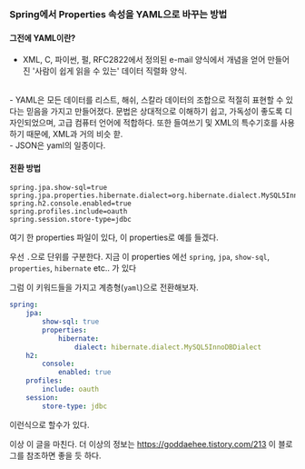 ### Spring에서 Properties 속성을 YAML으로 바꾸는 방법

#### 그전에 YAML이란?

- XML, C, 파이썬, 펄, RFC2822에서 정의된 e-mail 양식에서 개념을 얻어 만들어진 '사람이 쉽게 읽을 수 있는' 데이터 직렬화 양식.
<br>
- YAML은 모든 데이터를 리스트, 해쉬, 스칼라 데이터의 조합으로 적절히 표현할 수 있다는 믿음을 가지고 만들어졌다.
문법은 상대적으로 이해하기 쉽고, 가독성이 좋도록 디자인되었으며, 고급 컴퓨터 언어에 적합하다.
또한 들여쓰기 및 XML의 특수기호를 사용하기 때문에, XML과 거의 비슷 핟.
<br>
- JSON은 yaml의 일종이다.

#### 전환 방법

```properties
spring.jpa.show-sql=true
spring.jpa.properties.hibernate.dialect=org.hibernate.dialect.MySQL5InnoDBDialect
spring.h2.console.enabled=true
spring.profiles.include=oauth
spring.session.store-type=jdbc
```
여기 한 properties 파일이 있다, 이 properties로 예를 들겠다.

우선 `.`으로 단위를 구분한다.
지금 이 properties 에선
`spring`, `jpa`, `show-sql`, `properties`, `hibernate` etc.. 가 있다

그럼 이 키워드들을 가지고 계층형(`yaml`)으로 전환해보자.

```yaml
spring:
    jpa:
        show-sql: true
        properties:
            hibernate:
                dialect: hibernate.dialect.MySQL5InnoDBDialect
    h2:
        console:
            enabled: true
    profiles:
        include: oauth
    session:
        store-type: jdbc
```
이런식으로 할수가 있다. 
<br>


이상 이 글을 마친다.
더 이상의 정보는 https://goddaehee.tistory.com/213 이 블로그를 참조하면 좋을 듯 하다.